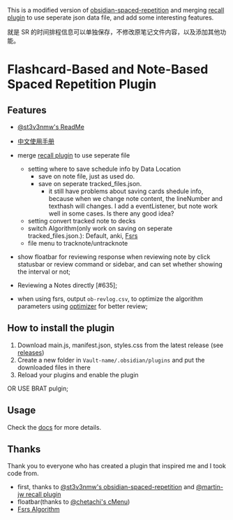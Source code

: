 This is a modified version of [obsidian-spaced-repetition](https://github.com/st3v3nmw/obsidian-spaced-repetition) and merging [recall plugin](https://github.com/martin-jw/obsidian-recall) to use seperate json data file, and add some interesting features.

就是 SR 的时间排程信息可以单独保存，不修改原笔记文件内容，以及添加其他功能。

# Flashcard-Based and Note-Based Spaced Repetition Plugin

## Features

-   [@st3v3nmw's ReadMe](https://github.com/st3v3nmw/obsidian-spaced-repetition#readme)
-   [中文使用手册](./docs/README_ZH.md)

-   merge [recall plugin](https://github.com/martin-jw/obsidian-recall) to use seperate file
    -   setting where to save schedule info by Data Location
        -   save on note file, just as used do.
        -   save on seperate tracked_files.json.
            -   it still have problems about saving cards shedule info, because when we change note content, the lineNumber and texthash will changes. I add a eventListener, but note work well in some cases. Is there any good idea?
    -   setting convert tracked note to decks
    -   switch Algorithm(only work on saving on seperate tracked_files.json.): Default, anki, [Fsrs](https://github.com/open-spaced-repetition/fsrs.js)
    -   file menu to tracknote/untracknote
-   show floatbar for reviewing response when reviewing note by click statusbar or review command or sidebar, and can set whether showing the interval or not;
-   Reviewing a Notes directly [#635];
-   when using fsrs, output `ob-revlog.csv`, to optimize the algorithm parameters using [optimizer](https://github.com/open-spaced-repetition/fsrs4remnote/blob/main/optimizer.ipynb) for better review;

## How to install the plugin

1. Download main.js, manifest.json, styles.css from the latest release (see [releases](https://github.com/open-spaced-repetition/obsidian-spaced-repetition-recall/releases/))
2. Create a new folder in `Vault-name/.obsidian/plugins` and put the downloaded files in there
3. Reload your plugins and enable the plugin

OR USE BRAT pulgin;

## Usage

Check the [docs](https://www.stephenmwangi.com/obsidian-spaced-repetition/) for more details.

## Thanks

Thank you to everyone who has created a plugin that inspired me and I took code from.

-   first, thanks to [@st3v3nmw's obsidian-spaced-repetition](https://github.com/st3v3nmw/obsidian-spaced-repetition) and [@martin-jw recall plugin](https://github.com/martin-jw/obsidian-recall)
-   floatbar(thanks to [@chetachi's cMenu](https://github.com/chetachiezikeuzor/cMenu-Plugin))
-   [Fsrs Algorithm](https://github.com/open-spaced-repetition/fsrs.js)
